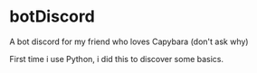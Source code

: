 # botDiscord
A bot discord for my friend who loves Capybara (don't ask why) 

First time i use Python, i did this to discover some basics.
